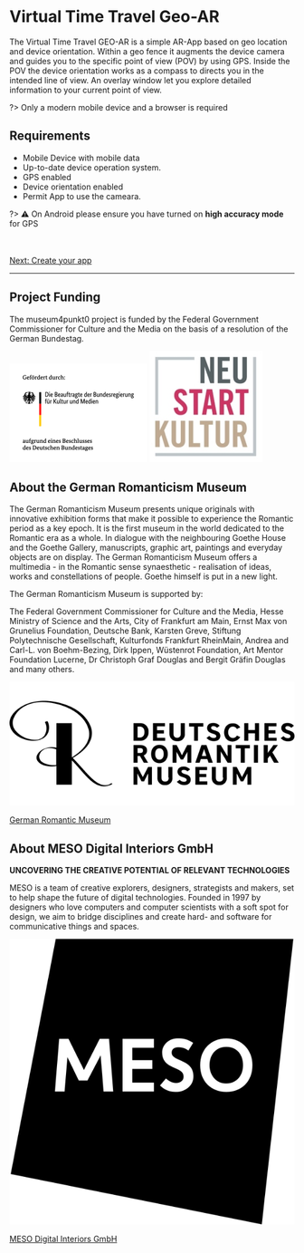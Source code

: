 # Virtual Time Travel Geo-AR

The Virtual Time Travel GEO-AR is a simple AR-App based on geo location and device orientation. Within a geo fence it augments the device camera and guides you to the specific point of view (POV) by using GPS. Inside the POV the device orientation works as a compass to directs you in the intended line of view. An overlay window let you explore detailed information to your current point of view.

?> Only a modern mobile device and a browser is required

## Requirements

- Mobile Device with mobile data
- Up-to-date device operation system.
- GPS enabled
- Device orientation enabled
- Permit App to use the cameara.

?> :warning: On Android please ensure you have turned on **high accuracy mode** for GPS

\
\
[Next: Create your app](getting_started/index.md ":class=button")

---

## Project Funding

The museum4punkt0 project is funded by the Federal Government Commissioner for Culture and the Media on the basis of a resolution of the German Bundestag.

![BKM-Logo](https://raw.githubusercontent.com/museum4punkt0/media_storage/2c46af6cb625a2560f39b01ecb8c4c360733811c/BKM_Fz_2017_Web_de.gif)
![NeustartKultur](https://raw.githubusercontent.com/museum4punkt0/media_storage/a35eedb36e5b502e90cd76d669a6b337002b230a/BKM_Neustart_Kultur_Wortmarke_pos_RGB_RZ_web.jpg)

## About the German Romanticism Museum

The German Romanticism Museum presents unique originals with innovative exhibition forms that make it possible to experience the Romantic period as a key epoch. It is the first museum in the world dedicated to the Romantic era as a whole. In dialogue with the neighbouring Goethe House and the Goethe Gallery, manuscripts, graphic art, paintings and everyday objects are on display. The German Romanticism Museum offers a multimedia - in the Romantic sense synaesthetic - realisation of ideas, works and constellations of people. Goethe himself is put in a new light.

The German Romanticism Museum is supported by:

The Federal Government Commissioner for Culture and the Media, Hesse Ministry of Science and the Arts, City of Frankfurt am Main, Ernst Max von Grunelius Foundation, Deutsche Bank, Karsten Greve, Stiftung Polytechnische Gesellschaft, Kulturfonds Frankfurt RheinMain, Andrea and Carl-L. von Boehm-Bezing, Dirk Ippen, Wüstenrot Foundation, Art Mentor Foundation Lucerne, Dr Christoph Graf Douglas and Bergit Gräfin Douglas and many others.

![DRM](./assets/images/deutsches-romantik-museum-logo-schwarz.svg ":size=150")

[German Romantic Museum](https://deutsches-romantik-museum.de/en/ ":target=_blank :class=button")

## About MESO Digital Interiors GmbH

**UNCOVERING THE CREATIVE POTENTIAL OF RELEVANT TECHNOLOGIES**

MESO is a team of creative explorers, designers, strategists and makers, set to help shape the future of digital technologies. Founded in 1997 by designers who love computers and computer scientists with a soft spot for design, we aim to bridge disciplines and create hard- and software for communicative things and spaces.

![MESO](./assets/images/meso.svg ":size=70")

[MESO Digital Interiors GmbH](https://meso.design ":target=_blank :class=button")
